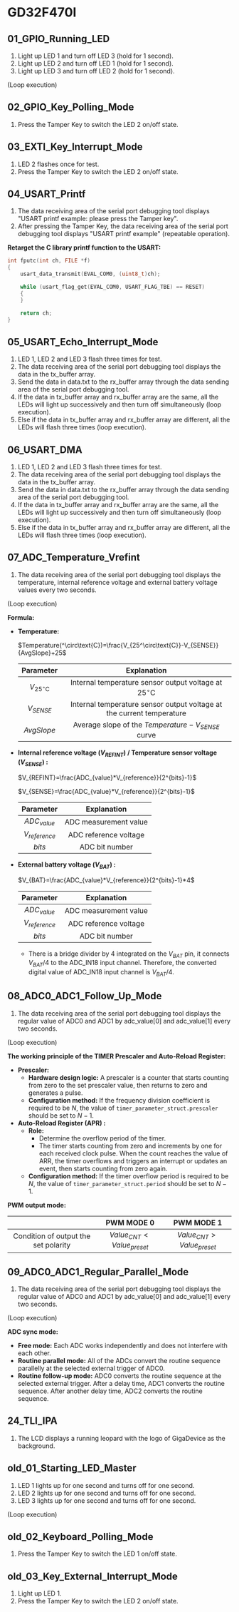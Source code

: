 # GD32F470I

## 01_GPIO_Running_LED

1. Light up LED 1 and turn off LED 3 (hold for 1 second).
2. Light up LED 2 and turn off LED 1 (hold for 1 second).
3. Light up LED 3 and turn off LED 2 (hold for 1 second).

(Loop execution)



## 02_GPIO_Key_Polling_Mode

1. Press the Tamper Key to switch the LED 2 on/off state.



## 03_EXTI_Key_Interrupt_Mode

1. LED 2 flashes once for test.
2. Press the Tamper Key to switch the LED 2 on/off state.



## 04_USART_Printf

1. The data receiving area of the serial port debugging tool displays "USART printf example: please press the Tamper key".
2. After pressing the Tamper Key, the data receiving area of the serial port debugging tool displays "USART printf example" (repeatable operation).



**Retarget the C library printf function to the USART:**

```c
int fputc(int ch, FILE *f)
{
	usart_data_transmit(EVAL_COM0, (uint8_t)ch);

	while (usart_flag_get(EVAL_COM0, USART_FLAG_TBE) == RESET)
	{
	}

	return ch;
}
```



## 05_USART_Echo_Interrupt_Mode

1. LED 1, LED 2 and LED 3 flash three times for test.
2. The data receiving area of the serial port debugging tool displays the data in the tx_buffer array.
3. Send the data in data.txt to the rx_buffer array through the data sending area of the serial port debugging tool.
4. If the data in tx_buffer array and rx_buffer array are the same, all the LEDs will light up successively and then turn off simultaneously (loop execution).
5. Else if the data in tx_buffer array and rx_buffer array are different, all the LEDs will flash three times (loop execution).



## 06_USART_DMA

1. LED 1, LED 2 and LED 3 flash three times for test.
2. The data receiving area of the serial port debugging tool displays the data in the tx_buffer array.
3. Send the data in data.txt to the rx_buffer array through the data sending area of the serial port debugging tool.
4. If the data in tx_buffer array and rx_buffer array are the same, all the LEDs will light up successively and then turn off simultaneously (loop execution).
5. Else if the data in tx_buffer array and rx_buffer array are different, all the LEDs will flash three times (loop execution).



## 07_ADC_Temperature_Vrefint

1. The data receiving area of the serial port debugging tool displays the temperature, internal reference voltage and external battery voltage values every two seconds.

(Loop execution)



**Formula:**

- **Temperature:**
  
  $Temperature(^\circ\text{C})=\frac{V_{25^\circ\text{C}}-V_{SENSE}}{AvgSlope}+25$
  
  |       Parameter        |                         Explanation                          |
  | :--------------------: | :----------------------------------------------------------: |
  | $V_{25^\circ\text{C}}$ | Internal temperature sensor output voltage at $25^\circ\text{C}$ |
  |      $V_{SENSE}$       | Internal temperature sensor output voltage at the current temperature |
  |       $AvgSlope$       |      Average slope of the $Temperature-V_{SENSE}$ curve      |
  
  
  
- **Internal reference voltage ($V_{REFINT}$) / Temperature sensor voltage ($V_{SENSE}$) :**
  
  $V_{REFINT}=\frac{ADC_{value}*V_{reference}}{2^{bits}-1}$
  
  $V_{SENSE}=\frac{ADC_{value}*V_{reference}}{2^{bits}-1}$
  
  |    Parameter    |      Explanation      |
  | :-------------: | :-------------------: |
  |  $ADC_{value}$  | ADC measurement value |
  | $V_{reference}$ | ADC reference voltage |
  |     $bits$      |    ADC bit number     |
  
  
  
- **External battery voltage ($V_{BAT}$) :**
  
  $V_{BAT}=\frac{ADC_{value}*V_{reference}}{2^{bits}-1}*4$
  
  |    Parameter    |      Explanation      |
  | :-------------: | :-------------------: |
  |  $ADC_{value}$  | ADC measurement value |
  | $V_{reference}$ | ADC reference voltage |
  |     $bits$      |    ADC bit number     |
  
  - There is a bridge divider by 4 integrated on the $V_{BAT}$ pin, it connects $V_{BAT}/4$ to the ADC_IN18 input channel. Therefore, the converted digital value of ADC_IN18 input channel is $V_{BAT}/4$.



## 08_ADC0_ADC1_Follow_Up_Mode

1. The data receiving area of the serial port debugging tool displays the regular value of ADC0 and ADC1 by adc_value[0] and adc_value[1] every two seconds.

(Loop execution)



**The working principle of the TIMER Prescaler and Auto-Reload Register:**

- **Prescaler:**
  - **Hardware design logic:** A prescaler is a counter that starts counting from zero to the set prescaler value, then returns to zero and generates a pulse.
  - **Configuration method:** If the frequency division coefficient is required to be $N$, the value of `timer_parameter_struct.prescaler` should be set to $N-1$.
- **Auto-Reload Register (APR) :**
  - **Role:**
    - Determine the overflow period of the timer.
    - The timer starts counting from zero and increments by one for each received clock pulse. When the count reaches the value of ARR, the timer overflows and triggers an interrupt or updates an event, then starts counting from zero again.
  - **Configuration method:** If the timer overflow period is required to be $N$, the value of `timer_parameter_struct.period` should be set to $N-1$.



**PWM output mode:**

|                                      |          PWM MODE 0          |          PWM MODE 1          |
| :----------------------------------: | :--------------------------: | :--------------------------: |
| Condition of output the set polarity | $Value_{CNT}<Value_{preset}$ | $Value_{CNT}>Value_{preset}$ |



## 09_ADC0_ADC1_Regular_Parallel_Mode

1. The data receiving area of the serial port debugging tool displays the regular value of ADC0 and ADC1 by adc_value[0] and adc_value[1] every two seconds.

(Loop execution)



**ADC sync mode:**

- **Free mode:** Each ADC works independently and does not interfere with each other.
- **Routine parallel mode:** All of the ADCs convert the routine sequence parallelly at the selected external trigger of ADC0.
- **Routine follow-up mode:** ADC0 converts the routine sequence at the selected external trigger. After a delay time, ADC1 converts the routine sequence. After another delay time, ADC2 converts the routine sequence.




## 24_TLI_IPA

1. The LCD displays a running leopard with the logo of GigaDevice as the background.



## old_01_Starting_LED_Master

1. LED 1 lights up for one second and turns off for one second.
2. LED 2 lights up for one second and turns off for one second.
3. LED 3 lights up for one second and turns off for one second.

(Loop execution)



## old_02_Keyboard_Polling_Mode

1. Press the Tamper Key to switch the LED 1 on/off state.



## old_03_Key_External_Interrupt_Mode

1. Light up LED 1.
2. Press the Tamper Key to switch the LED 2 on/off state.

